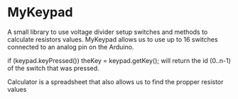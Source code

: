 # MyKeypad
A small library to use voltage divider setup switches and methods to calculate resistors values.
MyKeypad allows us to use up to 16 switches connected to an analog pin on the Arduino.

if (keypad.keyPressed()) theKey = keypad.getKey();
will return the id (0..n-1) of the switch that was pressed.

Calculator is a spreadsheet that also allows us to find the propper resistor values
